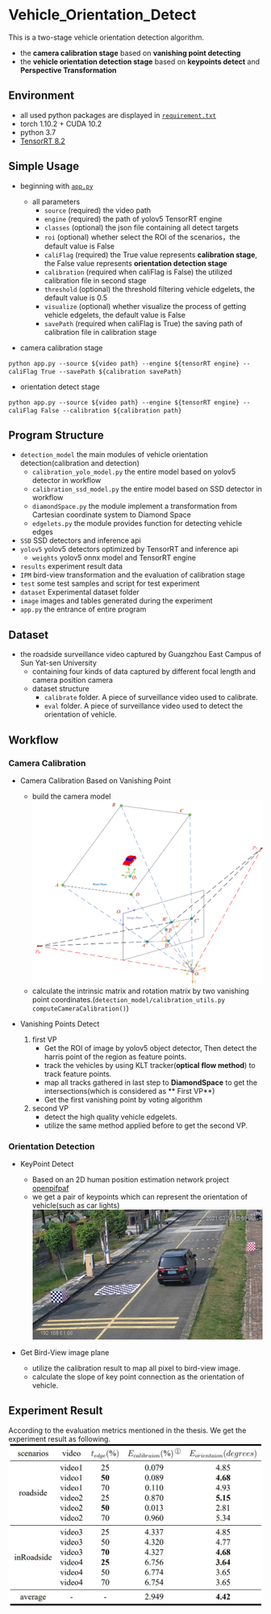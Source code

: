 # Vehicle_Orientation_Detect

This is a two-stage vehicle orientation detection algorithm.

- the **camera calibration stage** based on **vanishing point detecting**
- the **vehicle orientation detection stage** based on **keypoints detect** and **Perspective Transformation**

## Environment

- all used python packages are displayed in [`requirement.txt`](./requirements.txt)
- torch 1.10.2 + CUDA 10.2
- python 3.7
- [TensorRT 8.2](https://developer.nvidia.com/tensorrt-getting-started)

## Simple Usage

- beginning with [`app.py`](./app.py)
    - all parameters
        - `source` (required) the video path
        - `engine` (required) the path of yolov5 TensorRT engine
        - `classes` (optional) the json file containing all detect targets
        - `roi` (optional) whether select the ROI of the scenarios，the default value is False
        - `caliFlag` (required) the True value represents **calibration stage**, the False value represents **orientation detection stage**
        - `calibration` (required when caliFlag is False) the utilized calibration file in second stage
        - `threshold` (optional) the threshold filtering vehicle edgelets, the default value is 0.5
        - `visualize` (optional) whether visualize the process of getting vehicle edgelets, the default value is False
        - `savePath` (required when caliFlag is True) the saving path of calibration file in calibration stage


- camera calibration stage

```shell
python app.py --source ${video path} --engine ${tensorRT engine} --caliFlag True --savePath ${calibration savePath}
```

- orientation detect stage

```shell
python app.py --source ${video path} --engine ${tensorRT engine} --caliFlag False --calibration ${calibration path}
```

## Program Structure

- `detection_model` the main modules of vehicle orientation detection(calibration and detection)
    - `calibration_yolo_model.py` the entire model based on yolov5 detector in workflow
    - `calibration_ssd_model.py`  the entire model based on SSD detector in workflow
    - `diamondSpace.py` the module implement a transformation from Cartesian coordinate system to Diamond Space
    - `edgelets.py` the module provides function for detecting vehicle edges
- `SSD` SSD detectors and inference api
- `yolov5` yolov5 detectors optimized by TensorRT and inference api
    - `weights` yolov5 onnx model and TensorRT engine
- `results` experiment result data
- `IPM` bird-view transformation and the evaluation of calibration stage
- `test` some test samples and script for test experiment
- `dataset` Experimental dataset folder
- `image` images and tables generated during the experiment
- `app.py` the entrance of entire program

## Dataset

- the roadside surveillance video captured by Guangzhou East Campus of Sun Yat-sen University
    - containing four kinds of data captured by different focal length and camera position camera
    - dataset structure
        - `calibrate` folder. A piece of surveillance video used to calibrate.
        - `eval` folder. A piece of surveillance video used to detect the orientation of vehicle.

## Workflow

### Camera Calibration

- Camera Calibration Based on Vanishing Point
    - build the camera model
      ![](./image/chap03/camera_model.jpg)
    - calculate the intrinsic matrix and rotation matrix by two vanishing point
      coordinates.(`detection_model/calibration_utils.py computeCameraCalibration()`)

- Vanishing Points Detect
    1. first VP
        - Get the ROI of image by yolov5 object detector, Then detect the harris point of the region as feature points.
        - track the vehicles by using KLT tracker(**optical flow method**) to track feature points.
        - map all tracks gathered in last step to **DiamondSpace** to get the intersections(which is considered as **
          First VP**)
        - Get the first vanishing point by voting algorithm
    2. second VP
        - detect the high quality vehicle edgelets.
        - utilize the same method applied before to get the second VP.

### Orientation Detection

- KeyPoint Detect
    - Based on an 2D human position estimation network project [openpifpaf](https://github.com/openpifpaf/openpifpaf)
    - we get a pair of keypoints which can represent the orientation of vehicle(such as car lights)
      ![](./image/chap04/sigle_pair_keypoint.jpg)

- Get Bird-View image plane
    - utilize the calibration result to map all pixel to bird-view image.
    - calculate the slope of key point connection as the orientation of vehicle.

## Experiment Result

According to the evaluation metrics mentioned in the thesis. We get the experiment result as following.
![](./image/result.jpg)

